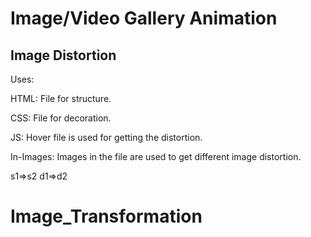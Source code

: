 # Image/Video Gallery Animation
## Image Distortion

  
Uses:

  HTML: File for structure.
  
  CSS: File for decoration.
  
  JS: Hover file is used for getting the distortion.
  
  In-Images: Images in the file are used to get different image distortion.
  
  s1=>s2
  d1=>d2
# Image_Transformation
